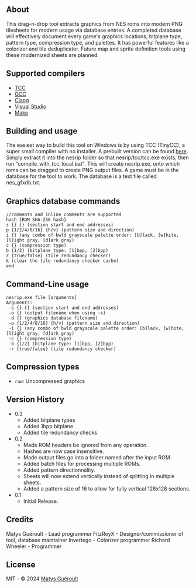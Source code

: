 ## About

This drag-n-drop tool extracts graphics from NES roms into modern PNG tilesheets for modern usage via database entries. A completed database will effectively document every game's graphics locations, bitplane type, pattern type, compression type, and palettes. It has powerful features like a colorizer and tile deduplicator. Future map and sprite definition tools using these modernized sheets are planned.

## Supported compilers
* [TCC](https://github.com/TinyCC/tinycc)
* [GCC](https://www.mingw-w64.org/)
* [Clang](https://clang.llvm.org/)
* [Visual Studio](https://visualstudio.microsoft.com/)
* [Make](https://www.gnu.org/software/make)

## Building and usage

The easiest way to build this tool on Windows is by using TCC (TinyCC), a super small compiler with no installer. A prebuilt version can be found [here](https://github.com/FitzRoyX/tinycc/releases/tag/tcc_20251005). Simply extract it into the nesrip folder so that nesrip/tcc/tcc.exe exists, then run "compile_with_tcc_local.bat". This will create nesrip.exe, onto which roms can be dragged to create PNG output files. A game must be in the database for the tool to work. The database is a text file called nes_gfxdb.txt.

## Graphics database commands
```
//comments and inline comments are supported
hash {ROM SHA-256 hash}
s {} {} (section start and end addresses)
p {1/2/4/8/16} {h/v} (pattern size and direction)
i {} (any combo of bwld grayscale palette order: [b]lack, [w]hite, [l]ight gray, [d]ark gray)
c {} (compression type)
b {1/2} (bitplane type: [1]bpp, [2]bpp)
r {true/false} (tile redundancy checker)
k (clear the tile redundancy checker cache)
end
```

## Command-Line usage
```
nesrip.exe file [arguments]                                                                                      
Arguments:
 -s {} {} (section start and end addresses)
 -o {} (output filename when using -s)
 -d {} (graphics database filename)
 -p {1/2/4/8/16} {h/v} (pattern size and direction)
 -i {} (any combo of bwld grayscale palette order: [b]lack, [w]hite, [l]ight gray, [d]ark gray)
 -c {} (compression type)
 -b {1/2} (bitplane type: [1]bpp, [2]bpp)
 -r {true/false} (tile redundancy checker)
```

## Compression types

* `raw`: Uncompressed graphics

## Version History

* 0.3
	* Added bitplane types
	* Added 1bpp bitplane
	* Added tile redundancy checks
* 0.2
	* Made ROM headers be ignored from any operation.
	* Hashes are now case insensitive.
	* Made output files go into a folder named after the input ROM.
	* Added batch files for processing multiple ROMs.
	* Added pattern directionnality.
	* Sheets will now extend vertically instead of splitting in multiple sheets.
	* Added a pattern size of 16 to allow for fully vertical 128x128 sections.
* 0.1
	* Initial Release.

## Credits

Matys Guéroult - Lead programmer
FitzRoyX - Designer/commissioner of tool, database maintainer
Invertego - Colorizer programmer
Richard Wheeler - Programmer

## License

MIT - © 2024 [Matys Guéroult](https://github.com/GeekJoystick)
